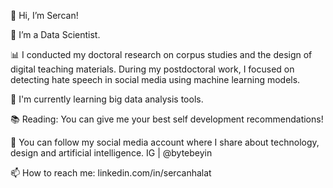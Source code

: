   👋 Hi, I’m Sercan!

  👀 I’m a Data Scientist.

  📊 I conducted my doctoral research on corpus studies and the design of digital teaching materials. During my postdoctoral work, I focused on detecting hate speech in social media using machine learning models.
  
  🌱 I'm currently learning big data analysis tools.
  
  📚 Reading: You can give me your best self development recommendations!

  📱 You can follow my social media account where I share about technology, design and artificial intelligence. IG | @bytebeyin
  
  📫 How to reach me:
  linkedin.com/in/sercanhalat
<!---
nullinverba/nullinverba is a ✨ special ✨ repository because its `README.md` (this file) appears on your GitHub profile.
You can click the Preview link to take a look at your changes.
--->
